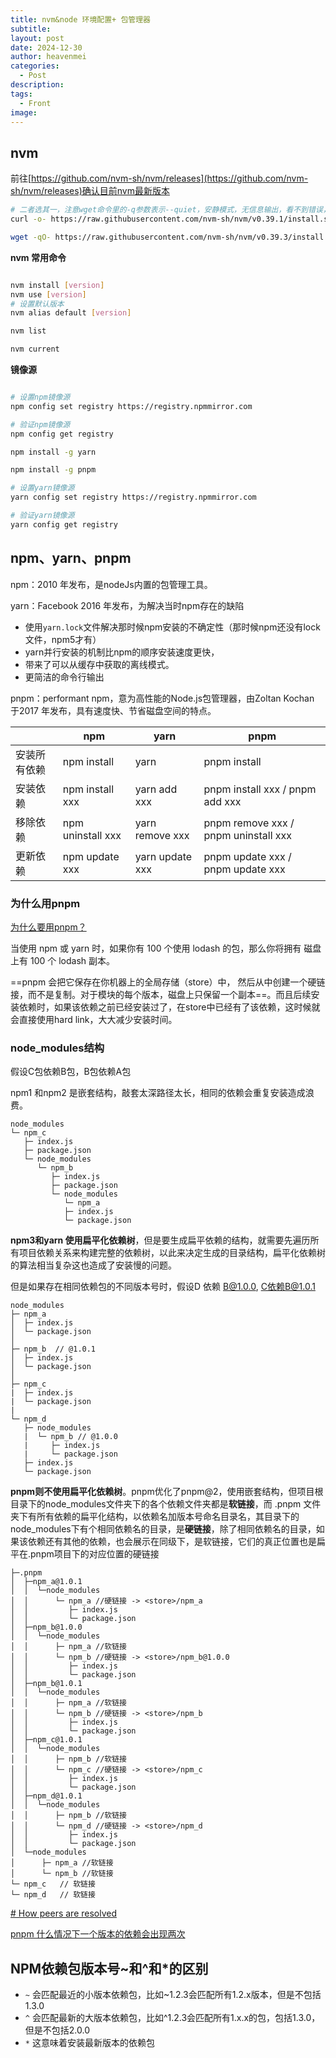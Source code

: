 ```yaml
---
title: nvm&node 环境配置+ 包管理器
subtitle: 
layout: post
date: 2024-12-30
author: heavenmei
categories:
  - Post
description: 
tags:
  - Front
image:
---
```

## nvm 

前往[https://github.com/nvm-sh/nvm/releases](https://github.com/nvm-sh/nvm/releases)确认目前nvm最新版本

```bash
# 二者选其一，注意wget命令里的-q参数表示--quiet，安静模式，无信息输出，看不到错误，也可去掉该参数
curl -o- https://raw.githubusercontent.com/nvm-sh/nvm/v0.39.1/install.sh | bash

wget -qO- https://raw.githubusercontent.com/nvm-sh/nvm/v0.39.3/install.sh | bash

```



**nvm 常用命令**
```bash

nvm install [version]
nvm use [version]
# 设置默认版本
nvm alias default [version]

nvm list

nvm current
```


**镜像源**
```bash

# 设置npm镜像源
npm config set registry https://registry.npmmirror.com

# 验证npm镜像源
npm config get registry

npm install -g yarn

npm install -g pnpm

# 设置yarn镜像源
yarn config set registry https://registry.npmmirror.com

# 验证yarn镜像源
yarn config get registry

```


## npm、yarn、pnpm

npm：2010 年发布，是nodeJs内置的包管理工具。

yarn：Facebook 2016 年发布，为解决当时npm存在的缺陷
- 使用`yarn.lock`文件解决那时候npm安装的不确定性（那时候npm还没有lock文件，npm5才有）
- yarn并行安装的机制比npm的顺序安装速度更快，
- 带来了可以从缓存中获取的离线模式。
- 更简洁的命令行输出


pnpm：performant npm，意为高性能的Node.js包管理器，由Zoltan Kochan 于2017 年发布，具有速度快、节省磁盘空间的特点。

|        | npm               | yarn            | pnpm                                 |
| ------ | ----------------- | --------------- | ------------------------------------ |
| 安装所有依赖 | npm install       | yarn            | pnpm install                         |
| 安装依赖   | npm install xxx   | yarn add xxx    | pnpm install xxx / pnpm add xxx      |
| 移除依赖   | npm uninstall xxx | yarn remove xxx | pnpm remove xxx / pnpm uninstall xxx |
| 更新依赖   | npm update xxx    | yarn update xxx | pnpm update xxx / pnpm update xxx    |

### 为什么用pnpm

[为什么要用pnpm？](https://link.juejin.cn/?target=https%3A%2F%2Fwww.kochan.io%2Fnodejs%2Fwhy-should-we-use-pnpm.html "https://www.kochan.io/nodejs/why-should-we-use-pnpm.html")


当使用 npm 或 yarn 时，如果你有 100 个使用 lodash 的包，那么你将拥有 磁盘上有 100 个 lodash 副本。

==pnpm 会把它保存在你机器上的全局存储（store）中， 然后从中创建一个硬链接，而不是复制。对于模块的每个版本，磁盘上只保留一个副本==。而且后续安装依赖时，如果该依赖之前已经安装过了，在store中已经有了该依赖，这时候就会直接使用hard link，大大减少安装时间。


### node_modules结构
假设C包依赖B包，B包依赖A包

npm1 和npm2 是嵌套结构，敲套太深路径太长，相同的依赖会重复安装造成浪费。
```shell
node_modules
└─ npm_c
   ├─ index.js
   ├─ package.json
   └─ node_modules
      └─ npm_b
         ├─ index.js
         ├─ package.json
         └─ node_modules
      		└─ npm_a
         	├─ index.js
         	└─ package.json
```


**npm3和yarn 使用扁平化依赖树**，但是要生成扁平依赖的结构，就需要先遍历所有项目依赖关系来构建完整的依赖树，以此来决定生成的目录结构，扁平化依赖树的算法相当复杂这也造成了安装慢的问题。

但是如果存在相同依赖包的不同版本号时，假设D 依赖 B@1.0.0, C依赖B@1.0.1

```shell
node_modules
├─ npm_a
│  ├─ index.js
│  └─ package.json
│
├─ npm_b  // @1.0.1
│  ├─ index.js
│  └─ package.json
│
├─ npm_c
|  ├─ index.js
|  └─ package.json
|
└─ npm_d
   ├─ node_modules
   |  └─ npm_b // @1.0.0
   |     ├─ index.js
   |     └─ package.json
   ├─ index.js
   └─ package.json
```


**pnpm则不使用扁平化依赖树**。pnpm优化了pnpm@2，使用嵌套结构，但项目根目录下的node_modules文件夹下的各个依赖文件夹都是**软链接**，而 .pnpm 文件夹下有所有依赖的扁平化结构，以依赖名加版本号命名目录名，其目录下的node_modules下有个相同依赖名的目录，是**硬链接**，除了相同依赖名的目录，如果该依赖还有其他的依赖，也会展示在同级下，是软链接，它们的真正位置也是扁平在.pnpm项目下的对应位置的硬链接

```shell
├─.pnpm
│  ├─npm_a@1.0.1
│  │  └─node_modules
│  │      └─ npm_a //硬链接 -> <store>/npm_a
│  │         ├─ index.js
│  │		 └─ package.json
│  ├─npm_b@1.0.0
│  │  └─node_modules
│  │      ├─ npm_a //软链接 
│  │      └─ npm_b //硬链接 -> <store>/npm_b@1.0.0
│  │         ├─ index.js
│  │		 └─ package.json
│  ├─npm_b@1.0.1
│  │  └─node_modules
│  │      ├─ npm_a //软链接 
│  │      └─ npm_b //硬链接 -> <store>/npm_b
│  │         ├─ index.js
│  │		 └─ package.json
│  ├─npm_c@1.0.1
│  │  └─node_modules
│  │      ├─ npm_b //软链接 
│  │      └─ npm_c //硬链接 -> <store>/npm_c
│  │         ├─ index.js
│  │		 └─ package.json
│  ├─npm_d@1.0.1
│  │  └─node_modules
│  │      ├─ npm_b //软链接 
│  │      └─ npm_d //硬链接 -> <store>/npm_d
│  │         ├─ index.js
│  │		 └─ package.json
│  └─node_modules
│      ├─ npm_a //软链接 
│      └─ npm_b //软链接 
└─ npm_c   // 软链接 
└─ npm_d   // 软链接 
```


[# How peers are resolved](https://pnpm.io/how-peers-are-resolved)

[pnpm 什么情况下一个版本的依赖会出现两次](https://zhuanlan.zhihu.com/p/370243042)


##  NPM依赖包版本号~和^和*的区别


- `~` 会匹配最近的小版本依赖包，比如~1.2.3会匹配所有1.2.x版本，但是不包括1.3.0  
- `^` 会匹配最新的大版本依赖包，比如^1.2.3会匹配所有1.x.x的包，包括1.3.0，但是不包括2.0.0  
- `*` 这意味着安装最新版本的依赖包